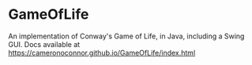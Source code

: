 # GameOfLife
An implementation of Conway's Game of Life, in Java, including a Swing GUI.
Docs available at https://cameronoconnor.github.io/GameOfLife/index.html
